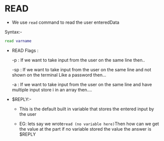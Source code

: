 # READ

- We use `read` command to read the user enteredData

Syntax:-

```bash
read varname
```

- READ Flags :

  -p : If we want to take input from the user on the same line then..

  -sp : If we want to take input from the user on the same line and not shown on the terminal
  Like a password then…

  -a : If we want to take input from the user on the same line and have multiple input store i in an array then….

- $REPLY:-

  - This is the default built in variable that stores the entered input by the user

  - EG: lets say we wrote`read (no variable here)`Then how can we get the value at the part if no variable stored the value the answer is $REPLY
